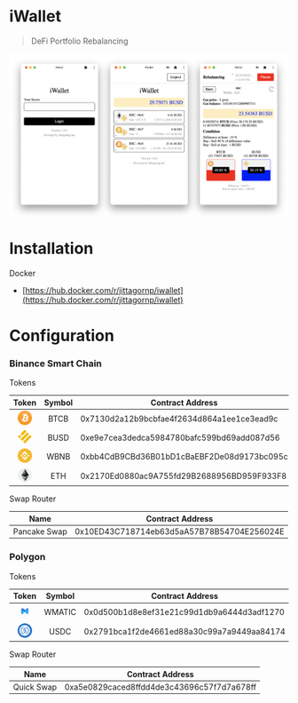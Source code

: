 # iWallet

> DeFi Portfolio Rebalancing

![](./iwallet.png)

# Installation

Docker 
- [https://hub.docker.com/r/jittagornp/iwallet](https://hub.docker.com/r/jittagornp/iwallet)

# Configuration

### Binance Smart Chain

Tokens

| Token | Symbol | Contract Address | 
|:-----:|:----:|------------------|
| <img src="./tokens/BTCB.png" width="26"/> | BTCB | 0x7130d2a12b9bcbfae4f2634d864a1ee1ce3ead9c | 
| <img src="./tokens/BUSD.png" width="26"/> | BUSD | 0xe9e7cea3dedca5984780bafc599bd69add087d56 | 
| <img src="./tokens/WBNB.png" width="26"/> | WBNB | 0xbb4CdB9CBd36B01bD1cBaEBF2De08d9173bc095c | 
| <img src="./tokens/ETH.png" width="26"/> | ETH | 0x2170Ed0880ac9A755fd29B2688956BD959F933F8 | 

Swap Router

| Name | Contract Address | 
|:----:|------------------|
| Pancake Swap | 0x10ED43C718714eb63d5aA57B78B54704E256024E | 

### Polygon

Tokens

| Token | Symbol | Contract Address | 
|:-----:|:----:|------------------|
| <img src="./tokens/WMATIC.png" width="26"/> | WMATIC | 0x0d500b1d8e8ef31e21c99d1db9a6444d3adf1270 | 
| <img src="./tokens/USDC.png" width="26"/> | USDC | 0x2791bca1f2de4661ed88a30c99a7a9449aa84174 | 

Swap Router

| Name | Contract Address | 
|:----:|------------------|
| Quick Swap | 0xa5e0829caced8ffdd4de3c43696c57f7d7a678ff | 
